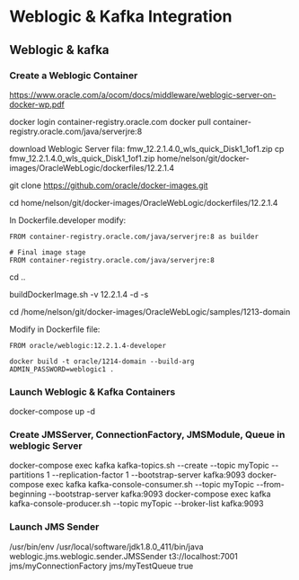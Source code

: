 # Weblogic & Kafka Integration

## Weblogic & kafka

### Create a Weblogic Container

https://www.oracle.com/a/ocom/docs/middleware/weblogic-server-on-docker-wp.pdf

docker login container-registry.oracle.com
docker pull  container-registry.oracle.com/java/serverjre:8

download Weblogic Server fila: fmw_12.2.1.4.0_wls_quick_Disk1_1of1.zip
cp fmw_12.2.1.4.0_wls_quick_Disk1_1of1.zip home/nelson/git/docker-images/OracleWebLogic/dockerfiles/12.2.1.4

git clone https://github.com/oracle/docker-images.git

cd home/nelson/git/docker-images/OracleWebLogic/dockerfiles/12.2.1.4

In Dockerfile.developer modify:

	FROM container-registry.oracle.com/java/serverjre:8 as builder

	# Final image stage
	FROM container-registry.oracle.com/java/serverjre:8

cd ..

buildDockerImage.sh -v 12.2.1.4 -d -s


cd /home/nelson/git/docker-images/OracleWebLogic/samples/1213-domain

Modify in Dockerfile file:

	FROM oracle/weblogic:12.2.1.4-developer

	docker build -t oracle/1214-domain --build-arg ADMIN_PASSWORD=weblogic1 .

###  Launch Weblogic & Kafka Containers

docker-compose up -d 

###  Create JMSServer, ConnectionFactory, JMSModule, Queue in weblogic Server


docker-compose exec kafka kafka-topics.sh --create --topic myTopic --partitions 1 --replication-factor 1 --bootstrap-server kafka:9093
docker-compose exec kafka kafka-console-consumer.sh --topic myTopic --from-beginning --bootstrap-server kafka:9093
docker-compose exec kafka kafka-console-producer.sh --topic myTopic  --broker-list kafka:9093

### Launch JMS Sender
/usr/bin/env /usr/local/software/jdk1.8.0_411/bin/java weblogic.jms.weblogic.sender.JMSSender t3://localhost:7001 jms/myConnectionFactory jms/myTestQueue true